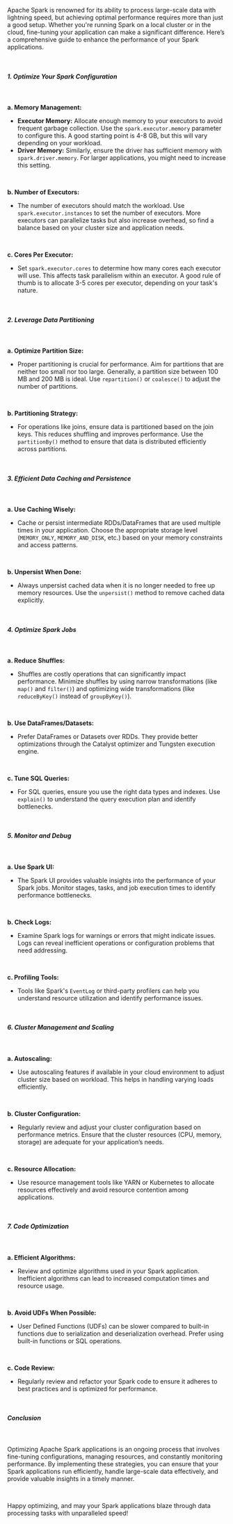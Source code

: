 Apache Spark is renowned for its ability to process large-scale data with lightning speed, but achieving optimal performance requires more than just a good setup. Whether you're running Spark on a local cluster or in the cloud, fine-tuning your application can make a significant difference. Here’s a comprehensive guide to enhance the performance of your Spark applications.

<br/>

##### 1. Optimize Your Spark Configuration

<br/>

**a. Memory Management:**

* **Executor Memory:** Allocate enough memory to your executors to avoid frequent garbage collection. Use the `spark.executor.memory` parameter to configure this. A good starting point is 4-8 GB, but this will vary depending on your workload.
* **Driver Memory:** Similarly, ensure the driver has sufficient memory with `spark.driver.memory`. For larger applications, you might need to increase this setting.

<br/>

**b. Number of Executors:**

* The number of executors should match the workload. Use `spark.executor.instances` to set the number of executors. More executors can parallelize tasks but also increase overhead, so find a balance based on your cluster size and application needs.

<br/>

**c. Cores Per Executor:**

* Set `spark.executor.cores` to determine how many cores each executor will use. This affects task parallelism within an executor. A good rule of thumb is to allocate 3-5 cores per executor, depending on your task's nature.

<br/>

##### 2. Leverage Data Partitioning

<br/>

**a. Optimize Partition Size:**

* Proper partitioning is crucial for performance. Aim for partitions that are neither too small nor too large. Generally, a partition size between 100 MB and 200 MB is ideal. Use `repartition()` or `coalesce()` to adjust the number of partitions.

<br/>

**b. Partitioning Strategy:**

* For operations like joins, ensure data is partitioned based on the join keys. This reduces shuffling and improves performance. Use the `partitionBy()` method to ensure that data is distributed efficiently across partitions.

<br/>

##### 3. Efficient Data Caching and Persistence

<br/>

**a. Use Caching Wisely:**

* Cache or persist intermediate RDDs/DataFrames that are used multiple times in your application. Choose the appropriate storage level (`MEMORY_ONLY`, `MEMORY_AND_DISK`, etc.) based on your memory constraints and access patterns.

<br/>

**b. Unpersist When Done:**

* Always unpersist cached data when it is no longer needed to free up memory resources. Use the `unpersist()` method to remove cached data explicitly.

<br/>

##### 4. Optimize Spark Jobs

<br/>

**a. Reduce Shuffles:**

* Shuffles are costly operations that can significantly impact performance. Minimize shuffles by using narrow transformations (like `map()` and `filter()`) and optimizing wide transformations (like `reduceByKey()` instead of `groupByKey()`).

<br/>

**b. Use DataFrames/Datasets:**

* Prefer DataFrames or Datasets over RDDs. They provide better optimizations through the Catalyst optimizer and Tungsten execution engine.

<br/>

**c. Tune SQL Queries:**

* For SQL queries, ensure you use the right data types and indexes. Use `explain()` to understand the query execution plan and identify bottlenecks.

<br/>

##### 5. Monitor and Debug

<br/>

**a. Use Spark UI:**

* The Spark UI provides valuable insights into the performance of your Spark jobs. Monitor stages, tasks, and job execution times to identify performance bottlenecks.

<br/>

**b. Check Logs:**

* Examine Spark logs for warnings or errors that might indicate issues. Logs can reveal inefficient operations or configuration problems that need addressing.

<br/>

**c. Profiling Tools:**

* Tools like Spark's `EventLog` or third-party profilers can help you understand resource utilization and identify performance issues.

<br/>

##### 6. Cluster Management and Scaling

<br/>

**a. Autoscaling:**

* Use autoscaling features if available in your cloud environment to adjust cluster size based on workload. This helps in handling varying loads efficiently.

<br/>

**b. Cluster Configuration:**

* Regularly review and adjust your cluster configuration based on performance metrics. Ensure that the cluster resources (CPU, memory, storage) are adequate for your application’s needs.

<br/>

**c. Resource Allocation:**

* Use resource management tools like YARN or Kubernetes to allocate resources effectively and avoid resource contention among applications.

<br/>

##### 7. Code Optimization

<br/>

**a. Efficient Algorithms:**

* Review and optimize algorithms used in your Spark application. Inefficient algorithms can lead to increased computation times and resource usage.

<br/>

**b. Avoid UDFs When Possible:**

* User Defined Functions (UDFs) can be slower compared to built-in functions due to serialization and deserialization overhead. Prefer using built-in functions or SQL operations.

<br/>

**c. Code Review:**

* Regularly review and refactor your Spark code to ensure it adheres to best practices and is optimized for performance.

<br/>

##### Conclusion

<br/>

Optimizing Apache Spark applications is an ongoing process that involves fine-tuning configurations, managing resources, and constantly monitoring performance. By implementing these strategies, you can ensure that your Spark applications run efficiently, handle large-scale data effectively, and provide valuable insights in a timely manner.

<br/>

Happy optimizing, and may your Spark applications blaze through data processing tasks with unparalleled speed!

